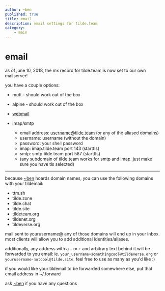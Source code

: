 ```yaml
---
author: ~ben
published: true
title: email
description: email settings for tilde.team
category: 
    - main
---
```


# email


as of june 10, 2018, the mx record for tilde.team is now set to our own mailserver!

you have a couple options:

* mutt - should work out of the box

* alpine - should work out of the box

* [webmail](https://mail.tilde.team)

* imap/smtp
    - email address: username@tilde.team (or any of the aliased domains)
    - username: username (without the domain)
    - password: your shell password
    - imap: imap.tilde.team port 143 (starttls)
    - smtp: smtp.tilde.team port 587 (starttls)
    - (any subdomain of tilde.team works for smtp and imap. just make sure you have tls selected)

---

because [~ben](https://tilde.team/~ben/) hoards domain names, you can use the following domains with your tildemail:

* ttm.sh
* tilde.zone
* tilde.chat
* tilde.site
* tildeteam.org
* tildenet.org
* tildeverse.org

mail sent to yourusername@ any of those domains will end up in your inbox. most clients will allow you to add additional identities/aliases. 

additionally, any address with a `-` or `+` and arbitrary text behind it will be forwarded to you email: ie. `your_username+somethingcool@tildeverse.org` or `yourusername-notcool@tilde.site`.
feel free to use as many as you'd like :)

if you would like your tildemail to be forwarded somewhere else, put that email address in ~/.forward

ask [~ben](/~ben/) if you have any questions
